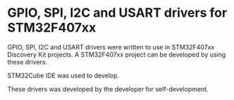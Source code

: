 # GPIO, SPI, I2C and USART drivers for STM32F407xx
GPIO, SPI, I2C and USART drivers were written to use in STM32F407xx Discovery Kit projects. A STM32F407xx project can be developed by using these drivers.

STM32Cube IDE was used to develop.

These drivers was developed by the developer for self-development.
